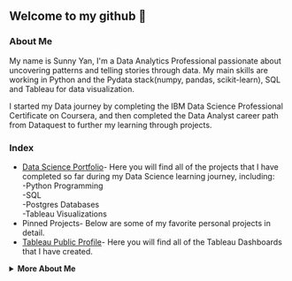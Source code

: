 ## Welcome to my github 👋 

### About Me

My name is Sunny Yan, I'm a Data Analytics Professional passionate about uncovering patterns and telling stories through data. My main skills are working in Python and the Pydata stack(numpy, pandas, scikit-learn), SQL and Tableau for data visualization.

I started my Data journey by completing the IBM Data Science Professional Certificate on Coursera, and then completed the Data Analyst career path from Dataquest to further my learning through projects.

<!-- <summary><strong>Index</strong></summary> -->
### Index

- [Data Science Portfolio](https://github.com/sunnyyan97/Data-Science-Portfolio)- Here you will find all of the projects that I have completed so far during my Data Science learning journey, including:  
    -Python Programming  
    -SQL   
    -Postgres Databases    
    -Tableau Visualizations   
- Pinned Projects- Below are some of my favorite personal projects in detail.
- [Tableau Public Profile](https://public.tableau.com/profile/sunny.yan7263#!/)- Here you will find all of the Tableau Dashboards that I have created.

<details>
    
<summary><strong>More About Me</strong></summary>

- 🔭  I’m currently applying to jobs in Data Science, Data and Business Analytics and Business Intelligence. If you are looking for a hardworking team-player, look no further!
- 🌱  I'm currently enrolled in Duke's [Excel to MySQL: Analytic Techniques for Business Specialization](https://www.coursera.org/specializations/excel-mysql) and [UC Davis' Data Visualization with Tableau Specialization](https://www.coursera.org/specializations/data-visualization) on Coursera.
- 📫  How to reach me: https://www.linkedin.com/in/sunny-yan-0504a6120/
- 💬  Twitter for Data Visualizations: [@sunnyyan97](https://twitter.com/sunnyyan97)


<!--
**sunnyyan97/sunnyyan97** is a ✨ _special_ ✨ repository because its `README.md` (this file) appears on your GitHub profile.

Here are some ideas to get you started:

- 🔭 I’m currently working on ...
- 🌱 I’m currently learning ...
- 👯 I’m looking to collaborate on ...
- 🤔 I’m looking for help with ...
- 💬 Ask me about ...
- 📫 How to reach me: ...
- 😄 Pronouns: ...
- ⚡ Fun fact: ...
-->
